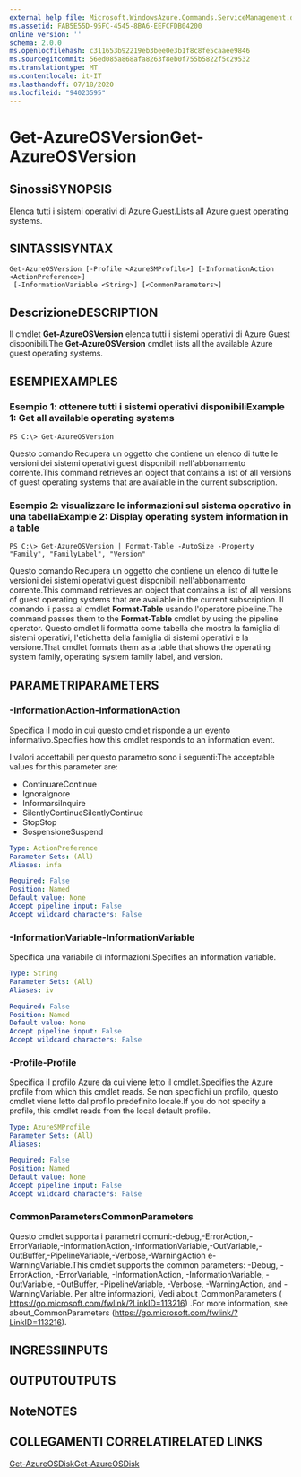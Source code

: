 ```yaml
---
external help file: Microsoft.WindowsAzure.Commands.ServiceManagement.dll-Help.xml
ms.assetid: FAB5E55D-95FC-4545-8BA6-EEFCFDB04200
online version: ''
schema: 2.0.0
ms.openlocfilehash: c311653b92219eb3bee0e3b1f8c8fe5caaee9846
ms.sourcegitcommit: 56ed085a868afa8263f8eb0f755b5822f5c29532
ms.translationtype: MT
ms.contentlocale: it-IT
ms.lasthandoff: 07/18/2020
ms.locfileid: "94023595"
---
```

# <span data-ttu-id="a34f1-101">Get-AzureOSVersion</span><span class="sxs-lookup"><span data-stu-id="a34f1-101">Get-AzureOSVersion</span></span>

## <span data-ttu-id="a34f1-102">Sinossi</span><span class="sxs-lookup"><span data-stu-id="a34f1-102">SYNOPSIS</span></span>
<span data-ttu-id="a34f1-103">Elenca tutti i sistemi operativi di Azure Guest.</span><span class="sxs-lookup"><span data-stu-id="a34f1-103">Lists all Azure guest operating systems.</span></span>

## <span data-ttu-id="a34f1-104">SINTASSI</span><span class="sxs-lookup"><span data-stu-id="a34f1-104">SYNTAX</span></span>

```
Get-AzureOSVersion [-Profile <AzureSMProfile>] [-InformationAction <ActionPreference>]
 [-InformationVariable <String>] [<CommonParameters>]
```

## <span data-ttu-id="a34f1-105">Descrizione</span><span class="sxs-lookup"><span data-stu-id="a34f1-105">DESCRIPTION</span></span>
<span data-ttu-id="a34f1-106">Il cmdlet **Get-AzureOSVersion** elenca tutti i sistemi operativi di Azure Guest disponibili.</span><span class="sxs-lookup"><span data-stu-id="a34f1-106">The **Get-AzureOSVersion** cmdlet lists all the available Azure guest operating systems.</span></span>

## <span data-ttu-id="a34f1-107">ESEMPI</span><span class="sxs-lookup"><span data-stu-id="a34f1-107">EXAMPLES</span></span>

### <span data-ttu-id="a34f1-108">Esempio 1: ottenere tutti i sistemi operativi disponibili</span><span class="sxs-lookup"><span data-stu-id="a34f1-108">Example 1: Get all available operating systems</span></span>
```
PS C:\> Get-AzureOSVersion
```

<span data-ttu-id="a34f1-109">Questo comando Recupera un oggetto che contiene un elenco di tutte le versioni dei sistemi operativi guest disponibili nell'abbonamento corrente.</span><span class="sxs-lookup"><span data-stu-id="a34f1-109">This command retrieves an object that contains a list of all versions of guest operating systems that are available in the current subscription.</span></span>

### <span data-ttu-id="a34f1-110">Esempio 2: visualizzare le informazioni sul sistema operativo in una tabella</span><span class="sxs-lookup"><span data-stu-id="a34f1-110">Example 2: Display operating system information in a table</span></span>
```
PS C:\> Get-AzureOSVersion | Format-Table -AutoSize -Property "Family", "FamilyLabel", "Version"
```

<span data-ttu-id="a34f1-111">Questo comando Recupera un oggetto che contiene un elenco di tutte le versioni dei sistemi operativi guest disponibili nell'abbonamento corrente.</span><span class="sxs-lookup"><span data-stu-id="a34f1-111">This command retrieves an object that contains a list of all versions of guest operating systems that are available in the current subscription.</span></span>
<span data-ttu-id="a34f1-112">Il comando li passa al cmdlet **Format-Table** usando l'operatore pipeline.</span><span class="sxs-lookup"><span data-stu-id="a34f1-112">The command passes them to the **Format-Table** cmdlet by using the pipeline operator.</span></span>
<span data-ttu-id="a34f1-113">Questo cmdlet li formatta come tabella che mostra la famiglia di sistemi operativi, l'etichetta della famiglia di sistemi operativi e la versione.</span><span class="sxs-lookup"><span data-stu-id="a34f1-113">That cmdlet formats them as a table that shows the operating system family, operating system family label, and version.</span></span>

## <span data-ttu-id="a34f1-114">PARAMETRI</span><span class="sxs-lookup"><span data-stu-id="a34f1-114">PARAMETERS</span></span>

### <span data-ttu-id="a34f1-115">-InformationAction</span><span class="sxs-lookup"><span data-stu-id="a34f1-115">-InformationAction</span></span>
<span data-ttu-id="a34f1-116">Specifica il modo in cui questo cmdlet risponde a un evento informativo.</span><span class="sxs-lookup"><span data-stu-id="a34f1-116">Specifies how this cmdlet responds to an information event.</span></span>

<span data-ttu-id="a34f1-117">I valori accettabili per questo parametro sono i seguenti:</span><span class="sxs-lookup"><span data-stu-id="a34f1-117">The acceptable values for this parameter are:</span></span>

- <span data-ttu-id="a34f1-118">Continuare</span><span class="sxs-lookup"><span data-stu-id="a34f1-118">Continue</span></span>
- <span data-ttu-id="a34f1-119">Ignora</span><span class="sxs-lookup"><span data-stu-id="a34f1-119">Ignore</span></span>
- <span data-ttu-id="a34f1-120">Informarsi</span><span class="sxs-lookup"><span data-stu-id="a34f1-120">Inquire</span></span>
- <span data-ttu-id="a34f1-121">SilentlyContinue</span><span class="sxs-lookup"><span data-stu-id="a34f1-121">SilentlyContinue</span></span>
- <span data-ttu-id="a34f1-122">Stop</span><span class="sxs-lookup"><span data-stu-id="a34f1-122">Stop</span></span>
- <span data-ttu-id="a34f1-123">Sospensione</span><span class="sxs-lookup"><span data-stu-id="a34f1-123">Suspend</span></span>

```yaml
Type: ActionPreference
Parameter Sets: (All)
Aliases: infa

Required: False
Position: Named
Default value: None
Accept pipeline input: False
Accept wildcard characters: False
```

### <span data-ttu-id="a34f1-124">-InformationVariable</span><span class="sxs-lookup"><span data-stu-id="a34f1-124">-InformationVariable</span></span>
<span data-ttu-id="a34f1-125">Specifica una variabile di informazioni.</span><span class="sxs-lookup"><span data-stu-id="a34f1-125">Specifies an information variable.</span></span>

```yaml
Type: String
Parameter Sets: (All)
Aliases: iv

Required: False
Position: Named
Default value: None
Accept pipeline input: False
Accept wildcard characters: False
```

### <span data-ttu-id="a34f1-126">-Profile</span><span class="sxs-lookup"><span data-stu-id="a34f1-126">-Profile</span></span>
<span data-ttu-id="a34f1-127">Specifica il profilo Azure da cui viene letto il cmdlet.</span><span class="sxs-lookup"><span data-stu-id="a34f1-127">Specifies the Azure profile from which this cmdlet reads.</span></span>
<span data-ttu-id="a34f1-128">Se non specifichi un profilo, questo cmdlet viene letto dal profilo predefinito locale.</span><span class="sxs-lookup"><span data-stu-id="a34f1-128">If you do not specify a profile, this cmdlet reads from the local default profile.</span></span>

```yaml
Type: AzureSMProfile
Parameter Sets: (All)
Aliases: 

Required: False
Position: Named
Default value: None
Accept pipeline input: False
Accept wildcard characters: False
```

### <span data-ttu-id="a34f1-129">CommonParameters</span><span class="sxs-lookup"><span data-stu-id="a34f1-129">CommonParameters</span></span>
<span data-ttu-id="a34f1-130">Questo cmdlet supporta i parametri comuni:-debug,-ErrorAction,-ErrorVariable,-InformationAction,-InformationVariable,-OutVariable,-OutBuffer,-PipelineVariable,-Verbose,-WarningAction e-WarningVariable.</span><span class="sxs-lookup"><span data-stu-id="a34f1-130">This cmdlet supports the common parameters: -Debug, -ErrorAction, -ErrorVariable, -InformationAction, -InformationVariable, -OutVariable, -OutBuffer, -PipelineVariable, -Verbose, -WarningAction, and -WarningVariable.</span></span> <span data-ttu-id="a34f1-131">Per altre informazioni, Vedi about_CommonParameters ( https://go.microsoft.com/fwlink/?LinkID=113216) .</span><span class="sxs-lookup"><span data-stu-id="a34f1-131">For more information, see about_CommonParameters (https://go.microsoft.com/fwlink/?LinkID=113216).</span></span>

## <span data-ttu-id="a34f1-132">INGRESSI</span><span class="sxs-lookup"><span data-stu-id="a34f1-132">INPUTS</span></span>

## <span data-ttu-id="a34f1-133">OUTPUT</span><span class="sxs-lookup"><span data-stu-id="a34f1-133">OUTPUTS</span></span>

## <span data-ttu-id="a34f1-134">Note</span><span class="sxs-lookup"><span data-stu-id="a34f1-134">NOTES</span></span>

## <span data-ttu-id="a34f1-135">COLLEGAMENTI CORRELATI</span><span class="sxs-lookup"><span data-stu-id="a34f1-135">RELATED LINKS</span></span>

[<span data-ttu-id="a34f1-136">Get-AzureOSDisk</span><span class="sxs-lookup"><span data-stu-id="a34f1-136">Get-AzureOSDisk</span></span>](./Get-AzureOSDisk.md)


